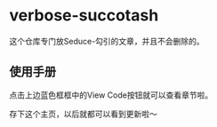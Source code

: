 # verbose-succotash
这个仓库专门放Seduce-勾引的文章，并且不会删除的。

## 使用手册
点击上边蓝色框框中的View Code按钮就可以查看章节啦。

存下这个主页，以后就都可以看到更新啦～
